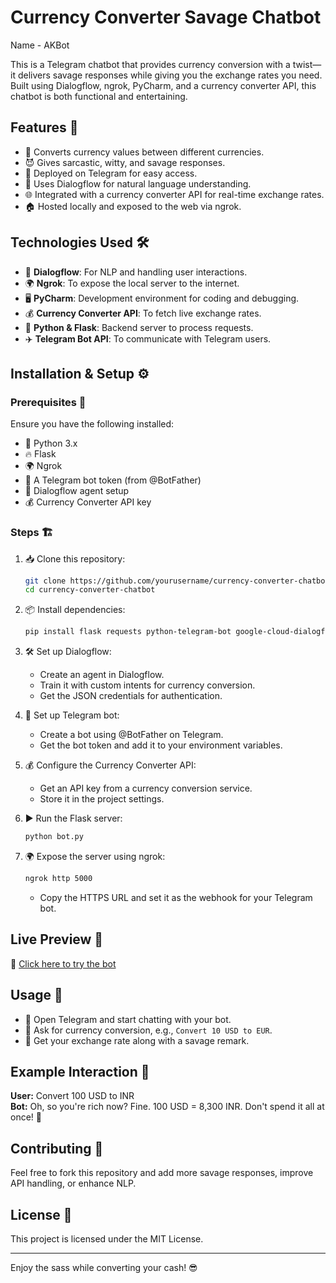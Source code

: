# Currency Converter Savage Chatbot
Name - AKBot

This is a Telegram chatbot that provides currency conversion with a twist—it delivers savage responses while giving you the exchange rates you need. Built using Dialogflow, ngrok, PyCharm, and a currency converter API, this chatbot is both functional and entertaining.

## Features 🚀
- 🔄 Converts currency values between different currencies.
- 😈 Gives sarcastic, witty, and savage responses.
- 🤖 Deployed on Telegram for easy access.
- 🧠 Uses Dialogflow for natural language understanding.
- 🌐 Integrated with a currency converter API for real-time exchange rates.
- 🏠 Hosted locally and exposed to the web via ngrok.

## Technologies Used 🛠️
- 🤖 **Dialogflow**: For NLP and handling user interactions.
- 🌍 **Ngrok**: To expose the local server to the internet.
- 🖥️ **PyCharm**: Development environment for coding and debugging.
- 💰 **Currency Converter API**: To fetch live exchange rates.
- 🐍 **Python & Flask**: Backend server to process requests.
- ✈️ **Telegram Bot API**: To communicate with Telegram users.

## Installation & Setup ⚙️

### Prerequisites 📌
Ensure you have the following installed:
- 🐍 Python 3.x
- 🔥 Flask
- 🌍 Ngrok
- 🤖 A Telegram bot token (from @BotFather)
- 🧠 Dialogflow agent setup
- 💰 Currency Converter API key

### Steps 🏗️
1. 📥 Clone this repository:
   ```sh
   git clone https://github.com/yourusername/currency-converter-chatbot.git
   cd currency-converter-chatbot
   ```
2. 📦 Install dependencies:
   ```sh
   pip install flask requests python-telegram-bot google-cloud-dialogflow
   ```
3. 🛠️ Set up Dialogflow:
   - Create an agent in Dialogflow.
   - Train it with custom intents for currency conversion.
   - Get the JSON credentials for authentication.
   
4. 🤖 Set up Telegram bot:
   - Create a bot using @BotFather on Telegram.
   - Get the bot token and add it to your environment variables.
   
5. 💰 Configure the Currency Converter API:
   - Get an API key from a currency conversion service.
   - Store it in the project settings.
   
6. ▶️ Run the Flask server:
   ```sh
   python bot.py
   ```
7. 🌍 Expose the server using ngrok:
   ```sh
   ngrok http 5000
   ```
   - Copy the HTTPS URL and set it as the webhook for your Telegram bot.

## Live Preview 🎥
🔗 [Click here to try the bot](https://t.me/Ak_04_bot)

## Usage 🎯
- 📲 Open Telegram and start chatting with your bot.
- 🔄 Ask for currency conversion, e.g., `Convert 10 USD to EUR`.
- 🤯 Get your exchange rate along with a savage remark.

## Example Interaction 💬
**User:** Convert 100 USD to INR  
**Bot:** Oh, so you're rich now? Fine. 100 USD = 8,300 INR. Don't spend it all at once! 💸

## Contributing 🤝
Feel free to fork this repository and add more savage responses, improve API handling, or enhance NLP.

## License 📜
This project is licensed under the MIT License.

---
Enjoy the sass while converting your cash! 😎



